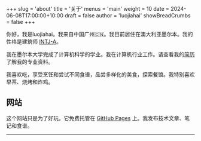 +++
slug = 'about'
title = '关于'
menus = 'main'
weight = 10
date = 2024-06-08T17:00:00+10:00
draft = false
author = 'luojiahai'
showBreadCrumbs = false
+++

你好，我是luojiahai。我来自中国广州🇨🇳。我目前居住在澳大利亚墨尔本。我的性格是建筑师 [INTJ-A](https://www.16personalities.com/ch/intj-%E4%BA%BA%E6%A0%BC/)。

我在墨尔本大学完成了计算机科学的学业。我在计算机行业工作。请查看我的[简历](/zh/resume)了解我的专业资料。

我喜欢吃，享受烹饪和尝试不同食谱，品尝多样化的美食，探索餐馆。我特别喜欢早茶、烧烤和炸鸡。

## 网站

这个网站只是为了好玩。它免费托管在 [GitHub Pages](https://pages.github.com/) 上。我发布技术文章、笔记和食谱。

---
